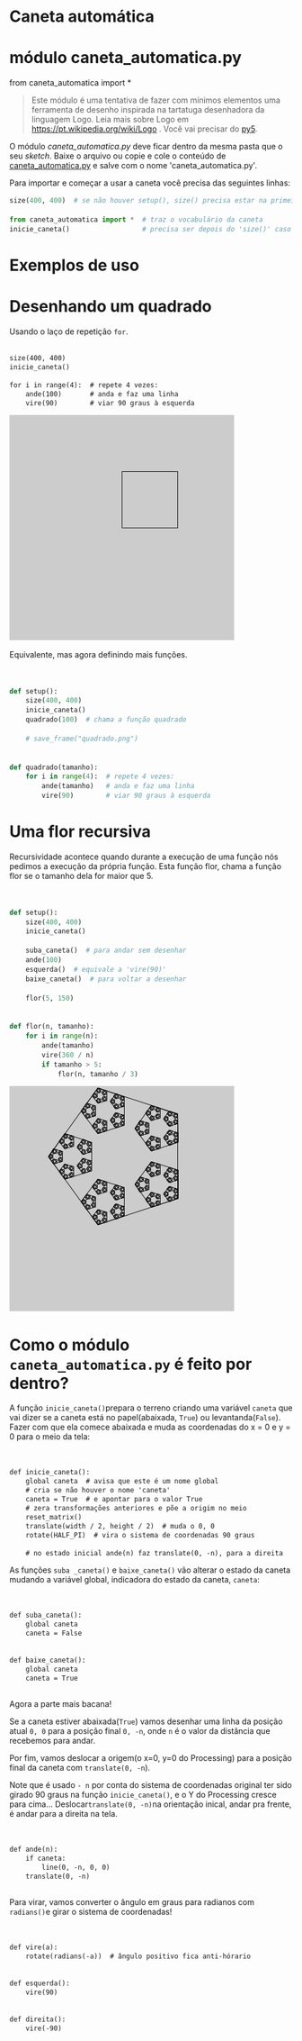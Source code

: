 # Caneta automática

# módulo caneta_automatica.py

from caneta_automatica import *
> Este módulo é uma tentativa de fazer com mínimos elementos uma ferramenta de desenho inspirada na tartatuga desenhadora da linguagem Logo. Leia mais sobre Logo em <https://pt.wikipedia.org/wiki/Logo> . Você vai precisar do [py5](https://abav.lugaralgum.com/como-instalar-py5/).

O módulo *caneta_automatica.py* deve ficar dentro da mesma pasta que o seu *sketch*. Baixe o arquivo ou copie e cole o conteúdo de [caneta_automatica.py](https://raw.githubusercontent.com/villares/material-aulas/refs/heads/main/Processing-Python-py5/caneta_automatica/caneta_automatica.py) e salve com o nome 'caneta_automatica.py'.

Para importar e começar a usar a caneta você precisa das seguintes linhas:

```python
size(400, 400)  # se não houver setup(), size() precisa estar na primeira linha

from caneta_automatica import *  # traz o vocabulário da caneta
inicie_caneta()                  # precisa ser depois do 'size()' caso esteja dentro do setup()
```

# Exemplos de uso

# Desenhando um quadrado

Usando o laço de repetição `for`.

```pyde

size(400, 400)
inicie_caneta()

for i in range(4):  # repete 4 vezes:
    ande(100)       # anda e faz uma linha
    vire(90)        # viar 90 graus à esquerda
```

![quadrado](exemplo_simples/quadrado.png)

Equivalente, mas agora definindo mais funções.

```python


def setup():
    size(400, 400)
    inicie_caneta()
    quadrado(100)  # chama a função quadrado

    # save_frame("quadrado.png")


def quadrado(tamanho):
    for i in range(4):  # repete 4 vezes:
        ande(tamanho)   # anda e faz uma linha
        vire(90)        # viar 90 graus à esquerda


```

# Uma flor recursiva

Recursividade acontece quando durante a execução de uma função nós pedimos a execução da própria função. Esta função flor, chama a função flor se o tamanho dela for maior que 5.

```python


def setup():
    size(400, 400)
    inicie_caneta()

    suba_caneta()  # para andar sem desenhar
    ande(100)
    esquerda()  # equivale a 'vire(90)'
    baixe_caneta()  # para voltar a desenhar

    flor(5, 150)


def flor(n, tamanho):
    for i in range(n):
        ande(tamanho)
        vire(360 / n)
        if tamanho > 5:
            flor(n, tamanho / 3)


```
![flor](flor_recursiva/caneta_flor.png)


# Como o módulo `caneta_automatica.py` é feito por dentro?

A função `inicie_caneta()`prepara o terreno criando uma variável `caneta` que vai dizer se a caneta está no papel(abaixada, `True`) ou levantanda(`False`). Fazer com que ela comece abaixada e muda as coordenadas do  x = 0 e y = 0 para o meio da tela:

```pyde


def inicie_caneta():
    global caneta  # avisa que este é um nome global
    # cria se não houver o nome 'caneta'
    caneta = True  # e apontar para o valor True
    # zera transformações anteriores e põe a origim no meio
    reset_matrix()
    translate(width / 2, height / 2)  # muda o 0, 0
    rotate(HALF_PI)  # vira o sistema de coordenadas 90 graus

    # no estado inicial ande(n) faz translate(0, -n), para a direita
```

As funções `suba _caneta()` e  `baixe_caneta()` vão alterar o estado da caneta mudando a variável global, indicadora do estado da caneta, `caneta`:

```pyde


def suba_caneta():
    global caneta
    caneta = False


def baixe_caneta():
    global caneta
    caneta = True


```

Agora a parte mais bacana!

Se a caneta estiver abaixada(`True`) vamos desenhar uma linha da posição atual `0, 0` para a posição final `0, -n`, onde `n` é o valor da distância que recebemos para andar.

Por fim, vamos deslocar a origem(o x=0, y=0 do Processing)  para a posição final da caneta com `translate(0, -n`).

Note que é usado `- n`  por conta do sistema de coordenadas original ter sido girado 90 graus na função `inicie_caneta()`, e o Y do Processing cresce para cima... Deslocar`translate(0, -n)`na orientação inical, andar pra frente, é andar para a direita na tela.

```pyde


def ande(n):
    if caneta:
        line(0, -n, 0, 0)
    translate(0, -n)


```

Para virar, vamos converter o ângulo em graus para radianos com `radians()`e girar o sistema de coordenadas!

```pyde


def vire(a):
    rotate(radians(-a))  # ângulo positivo fica anti-hórario


def esquerda():
    vire(90)


def direita():
    vire(-90)


```

